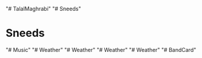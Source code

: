"# TalalMaghrabi" 
"# Sneeds" 
# Sneeds
"# Music" 
"# Weather" 
"# Weather" 
"# Weather" 
"# Weather" 
"# BandCard" 
